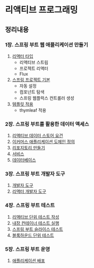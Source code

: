 # 리액티브 프로그래밍

## 정리내용
### 1장. 스프링 부트 웹 애플리케이션 만들기
1. [리액터 타입](https://www.notion.so/1f7d41edd6cf4f17889b7b6d02286c5f)
   - 리액티브 스트림
   - 프로젝트 리액터
   - Flux
2. [스프링 프로젝트 기본](https://www.notion.so/6214734e64a045d1bc00232455ca3d15)
   - 자동 설정
   - 컴포넌트 탐색
   - 스프링 웹플럭스 컨트롤러 생성
3. [템플릿 적용](https://www.notion.so/3-ff907ca7396c479e80d0e27ea7f4a6b6)
   - thymleaf 적용

### 2장. 스프링 부트를 활용한 데이터 액세스
1. [리액티브 데이터 스토어 요건](https://www.notion.so/1-a1c1744746fe46eca3f7ef542161c962)
2. [이커머스 애플리케이션 도메인 정의](https://www.notion.so/2-fb7c81ad1c3f4ffa94367891e785fbfc)
3. [리포지토리 만들기](https://www.notion.so/3-a5e1b55ebd854bb78275f767d19411ac)
4. [서비스](notion.so/4-fb509d1f71894a55882976362d50e755)
5. [데이터베이스](https://www.notion.so/5-7902b34a799d43818addf9c04c1dd231)

### 3장. 스프링 부트 개발자 도구
1. [개발자 도구](https://www.notion.so/1-71826e30b9e845a3a3c363832484bfa9)
2. [리액터 개발자 도구](https://www.notion.so/2-bb0edb0e18d14fd09b205b199fafe731)

### 4장. 스프링 부트 테스트
1. [리액티브 단위 테스트 작성](https://www.notion.so/1-d30024a263c949789968ef545fe1b997)
2. [내장 컨테이너 테스트 실행](https://www.notion.so/2-3973d39f3b244ffbb3b7b03a4008c07a)
3. [스프링 부트 슬라이스 테스트](https://www.notion.so/3-6ec5695b26904286b4d0fd24dcf04c61)
4. [블록하운드 단위 테스트](https://www.notion.so/4-d904220bb1034d68bee4059a0fd5f156)

### 5장. 스프링 부트 운영
1. [애플리케이션 배포](https://www.notion.so/1-cd389d0f698a47d6ae84f47d022f83a2)